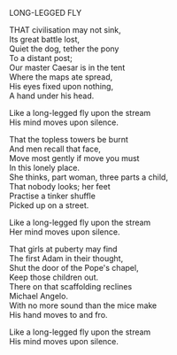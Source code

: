 LONG-LEGGED FLY  
  
THAT civilisation may not sink,  
Its great battle lost,  
Quiet the dog, tether the pony  
To a distant post;  
Our master Caesar is in the tent  
Where the maps ate spread,  
His eyes fixed upon nothing,  
A hand under his head.  
  
Like a long-legged fly upon the stream  
His mind moves upon silence.  
  
That the topless towers be burnt  
And men recall that face,  
Move most gently if move you must  
In this lonely place.  
She thinks, part woman, three parts a child,  
That nobody looks; her feet  
Practise a tinker shuffle  
Picked up on a street.  
  
Like a long-legged fly upon the stream  
Her mind moves upon silence.  
  
That girls at puberty may find  
The first Adam in their thought,  
Shut the door of the Pope's chapel,  
Keep those children out.  
There on that scaffolding reclines  
Michael Angelo.  
With no more sound than the mice make  
His hand moves to and fro.  
  
Like a long-legged fly upon the stream  
His mind moves upon silence.  
